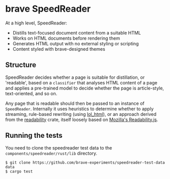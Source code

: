 # brave SpeedReader

At a high level, SpeedReader:

* Distills text-focused document content from a suitable HTML
* Works on HTML documents before rendering them
* Generates HTML output with no external styling or scripting
* Content styled with brave-designed themes

## Structure

SpeedReader decides whether a page is suitable for distillation,
or 'readable', based on a `classifier` that analyses HTML content
of a page and applies a pre-trained model to decide whether the page
is article-style, text-oriented, and so on.

Any page that is readable should then be passed to an instance of
`SpeedReader`. Internally it uses heuristics to determine whether
to apply streaming, rule-based rewriting (using [lol_html](https://github.com/cloudflare/lol-html)), or an approach derived from the [readability](https://github.com/kumabook/readability)
crate, itself loosely based on [Mozilla's Readability.js](https://github.com/mozilla/readability).

## Running the tests

You need to clone the speedreader test data to the
`components/speedreader/rust/lib` directory.

```
$ git clone https://github.com/brave-experiments/speedreader-test-data data
$ cargo test
```
